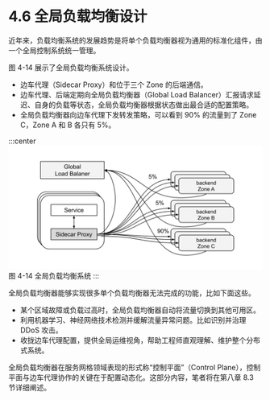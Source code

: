 # 4.6 全局负载均衡设计

近年来，负载均衡系统的发展趋势是将单个负载均衡器视为通用的标准化组件，由一个全局控制系统统一管理。

图 4-14 展示了全局负载均衡系统设计。
- 边车代理（Sidecar Proxy）和位于三个 Zone 的后端通信。
- 边车代理、后端定期向全局负载均衡器（Global Load Balancer）汇报请求延迟、自身的负载等状态，全局负载均衡器根据状态做出最合适的配置策略。
- 全局负载均衡器向边车代理下发转发策略，可以看到 90% 的流量到了 Zone C，Zone A 和 B 各只有 5%。

:::center
  ![](../assets/global-load-balancer.svg)<br/>
图 4-14 全局负载均衡系统
:::

全局负载均衡器能够实现很多单个负载均衡器无法完成的功能，比如下面这些。

- 某个区域故障或负载过高时，全局负载均衡器自动将流量切换到其他可用区。
- 利用机器学习、神经网络技术检测并缓解流量异常问题。比如识别并治理 DDoS 攻击。
- 收拢边车代理配置，提供全局运维视角，帮助工程师直观理解、维护整个分布式系统。

全局负载均衡器在服务网格领域表现的形式称“控制平面”（Control Plane），控制平面与边车代理协作的关键在于配置动态化。这部分内容，笔者将在第八章 8.3 节详细阐述。